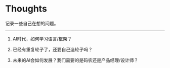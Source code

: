 # Thoughts

记录一些自己在想的问题。

---

1. AI时代，如何学习语言/框架？

2. 已经有重复轮子了，还要自己造轮子吗？

3. 未来的AI会如何发展？我们需要的是码农还是产品经理/设计师？